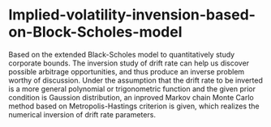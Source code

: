 # Implied-volatility-invension-based-on-Block-Scholes-model
Based on the extended Black-Scholes model to quantitatively study corporate bounds. The inversion study of drift rate can help us discover possible arbitrage opportunities, and thus produce an inverse problem worthy of discussion. Under the assumption that the drift rate to be inverted is a more general polynomial or trigonometric function and the given prior condition is Gaussion distribution, an inproved Markov chain Monte Carlo method based on Metropolis-Hastings criterion is given,  which realizes the numerical inversion of drift rate parameters.
